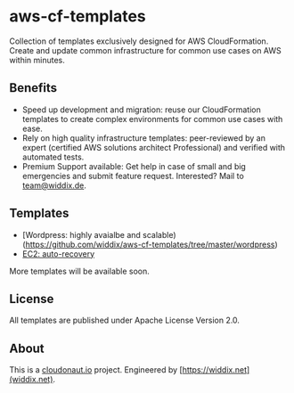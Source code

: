 # aws-cf-templates
Collection of templates exclusively designed for AWS CloudFormation. Create and update common infrastructure for common use cases on AWS within minutes.

## Benefits

* Speed up development and migration: reuse our CloudFormation templates to create complex environments for common use cases with ease.
* Rely on high quality infrastructure templates: peer-reviewed by an expert (certified AWS solutions architect Professional) and verified with automated tests.
* Premium Support available: Get help in case of small and big emergencies and submit feature request. Interested? Mail to [team@widdix.de](mailto:team@widdix.de).

## Templates

* [Wordpress: highly avaialbe and scalable)(https://github.com/widdix/aws-cf-templates/tree/master/wordpress)
* [EC2: auto-recovery](https://github.com/widdix/aws-cf-templates/tree/master/ec2)

More templates will be available soon.

## License

All templates are published under Apache License Version 2.0.

## About

This is a [cloudonaut.io](https://cloudonaut.io/templates-for-aws-cloudformation/) project. Engineered by [https://widdix.net](widdix.net).
